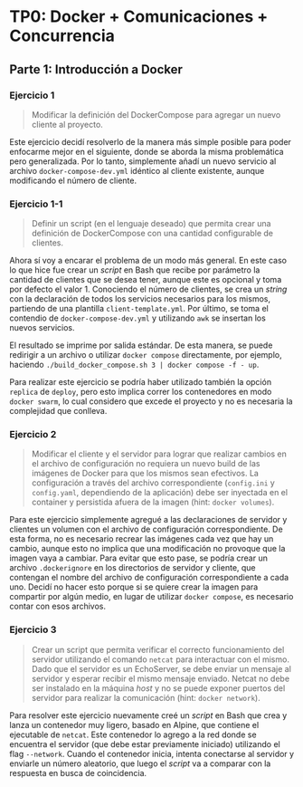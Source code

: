 # TP0: Docker + Comunicaciones + Concurrencia

## Parte 1: Introducción a Docker

### Ejercicio 1

> Modificar la definición del DockerCompose para agregar un nuevo cliente al proyecto.

Este ejercicio decidí resolverlo de la manera más simple posible para poder enfocarme mejor en el siguiente, donde se aborda la misma problemática pero generalizada. Por lo tanto, simplemente añadí un nuevo servicio al archivo `docker-compose-dev.yml` idéntico al cliente existente, aunque modificando el número de cliente.

### Ejercicio 1-1

> Definir un script (en el lenguaje deseado) que permita crear una definición de DockerCompose con una cantidad configurable de clientes.

Ahora sí voy a encarar el problema de un modo más general. En este caso lo que hice fue crear un _script_ en Bash que recibe por parámetro la cantidad de clientes que se desea tener, aunque este es opcional y toma por defecto el valor 1. Conociendo el número de clientes, se crea un _string_ con la declaración de todos los servicios necesarios para los mismos, partiendo de una plantilla `client-template.yml`. Por último, se toma el contendio de `docker-compose-dev.yml` y utilizando `awk` se insertan los nuevos servicios.

El resultado se imprime por salida estándar. De esta manera, se puede redirigir a un archivo o utilizar `docker compose` directamente, por ejemplo, haciendo `./build_docker_compose.sh 3 | docker compose -f - up`.

Para realizar este ejercicio se podría haber utilizado también la opción `replica` de `deploy`, pero esto implica correr los contenedores en modo `docker swarm`, lo cual considero que excede el proyecto y no es necesaria la complejidad que conlleva.

### Ejercicio 2

> Modificar el cliente y el servidor para lograr que realizar cambios en el archivo de configuración no requiera un nuevo build de las imágenes de Docker para que los mismos sean efectivos. La configuración a través del archivo correspondiente (`config.ini` y `config.yaml`, dependiendo de la aplicación) debe ser inyectada en el container y persistida afuera de la imagen (hint: `docker volumes`).

Para este ejercicio simplemente agregué a las declaraciones de servidor y clientes un volumen con el archivo de configuración correspondiente. De esta forma, no es necesario recrear las imágenes cada vez que hay un cambio, aunque esto no implica que una modificación no provoque que la imagen vaya a cambiar. Para evitar que esto pase, se podría crear un archivo `.dockerignore` en los directorios de servidor y cliente, que contengan el nombre del archivo de configuración correspondiente a cada uno. Decidí no hacer esto porque si se quiere crear la imagen para compartir por algún medio, en lugar de utilizar `docker compose`, es necesario contar con esos archivos.

### Ejercicio 3

> Crear un script que permita verificar el correcto funcionamiento del servidor utilizando el comando `netcat` para interactuar con el mismo. Dado que el servidor es un EchoServer, se debe enviar un mensaje al servidor y esperar recibir el mismo mensaje enviado. Netcat no debe ser instalado en la máquina _host_ y no se puede exponer puertos del servidor para realizar la comunicación (hint: `docker network`).

Para resolver este ejercicio nuevamente creé un _script_ en Bash que crea y lanza un contenedor muy ligero, basado en Alpine, que contiene el ejecutable de `netcat`. Este contenedor lo agrego a la red donde se encuentra el servidor (que debe estar previamente iniciado) utilizando el flag `--network`. Cuando el contenedor inicia, intenta conectarse al servidor y enviarle un número aleatorio, que luego el _script_ va a comparar con la respuesta en busca de coincidencia.
